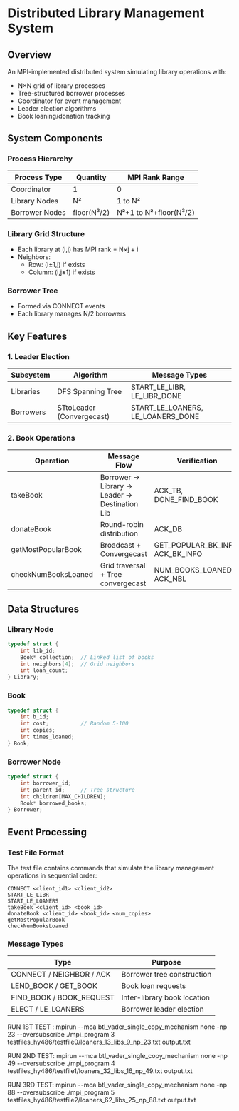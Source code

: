 # Distributed Library Management System

## Overview
An MPI-implemented distributed system simulating library operations with:
- N×N grid of library processes
- Tree-structured borrower processes
- Coordinator for event management
- Leader election algorithms
- Book loaning/donation tracking

## System Components

### Process Hierarchy
| Process Type       | Quantity              | MPI Rank Range      |
|--------------------|-----------------------|---------------------|
| Coordinator        | 1                     | 0                   |
| Library Nodes      | N²                    | 1 to N²             |
| Borrower Nodes     | floor(N³/2)           | N²+1 to N²+floor(N³/2) |

### Library Grid Structure
- Each library at (i,j) has MPI rank = N×j + i
- Neighbors:
  - Row: (i±1,j) if exists
  - Column: (i,j±1) if exists

### Borrower Tree
- Formed via CONNECT events
- Each library manages N/2 borrowers

## Key Features

### 1. Leader Election
| Subsystem       | Algorithm                     | Message Types                     |
|----------------|-------------------------------|-----------------------------------|
| Libraries      | DFS Spanning Tree             | START_LE_LIBR, LE_LIBR_DONE       |
| Borrowers      | STtoLeader (Convergecast)     | START_LE_LOANERS, LE_LOANERS_DONE |

### 2. Book Operations
| Operation          | Message Flow                                  | Verification                     |
|--------------------|-----------------------------------------------|----------------------------------|
| takeBook           | Borrower → Library → Leader → Destination Lib | ACK_TB, DONE_FIND_BOOK           |
| donateBook         | Round-robin distribution                     | ACK_DB                           |
| getMostPopularBook | Broadcast + Convergecast                     | GET_POPULAR_BK_INFO, ACK_BK_INFO |
| checkNumBooksLoaned| Grid traversal + Tree convergecast           | NUM_BOOKS_LOANED, ACK_NBL        |

## Data Structures

### Library Node
```c
typedef struct {
    int lib_id;
    Book* collection;  // Linked list of books
    int neighbors[4];  // Grid neighbors
    int loan_count;
} Library;
```

### Book

```c
typedef struct {
    int b_id;
    int cost;          // Random 5-100
    int copies;
    int times_loaned;
} Book;
```

### Borrower Node

```c
typedef struct {
    int borrower_id;
    int parent_id;     // Tree structure
    int children[MAX_CHILDREN];
    Book* borrowed_books;
} Borrower;
```

## Event Processing

### Test File Format

The test file contains commands that simulate the library management operations in sequential order:

```plaintext
CONNECT <client_id1> <client_id2>
START_LE_LIBR
START_LE_LOANERS
takeBook <client_id> <book_id>
donateBook <client_id> <book_id> <num_copies>
getMostPopularBook
checkNumBooksLoaned
```


### Message Types

| Type                  | Purpose                          |
|-----------------------|----------------------------------|
| CONNECT / NEIGHBOR / ACK | Borrower tree construction        |
| LEND_BOOK / GET_BOOK     | Book loan requests               |
| FIND_BOOK / BOOK_REQUEST | Inter-library book location      |
| ELECT / LE_LOANERS       | Borrower leader election         |

RUN 1ST TEST :
    mpirun --mca btl_vader_single_copy_mechanism none -np 23 --oversubscribe ./mpi_program 3 testfiles_hy486/testfile0/loaners_13_libs_9_np_23.txt output.txt

RUN 2ND TEST:
    mpirun --mca btl_vader_single_copy_mechanism none -np 49 --oversubscribe ./mpi_program 4 testfiles_hy486/testfile1/loaners_32_libs_16_np_49.txt output.txt

RUN 3RD TEST:
    mpirun --mca btl_vader_single_copy_mechanism none -np 88 --oversubscribe ./mpi_program 5 testfiles_hy486/testfile2/loaners_62_libs_25_np_88.txt output.txt

